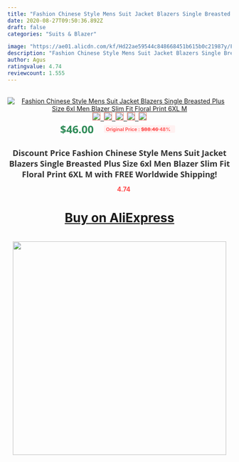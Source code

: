 ```yaml
---
title: "Fashion Chinese Style Mens Suit Jacket Blazers Single Breasted Plus Size 6xl Men Blazer Slim Fit Floral Print 6XL M"
date: 2020-08-27T09:50:36.892Z
draft: false
categories: "Suits & Blazer"

image: "https://ae01.alicdn.com/kf/Hd22ae59544c848668451b615b0c21987y/Fashion-Chinese-Style-Mens-Suit-Jacket-Blazers-Single-Breasted-Plus-Size-6xl-Men-Blazer-Slim-Fit.jpg"
description: "Fashion Chinese Style Mens Suit Jacket Blazers Single Breasted Plus Size 6xl Men Blazer Slim Fit Floral Print 6XL M"
author: Agus
ratingvalue: 4.74
reviewcount: 1.555
---
```

<br>
<div style="text-align: center;">
<a href="https://s.click.aliexpress.com/e/_AaYqM5" target="_blank" rel="nofollow noopener noreferrer"><img alt="Fashion Chinese Style Mens Suit Jacket Blazers Single Breasted Plus Size 6xl Men Blazer Slim Fit Floral Print 6XL M" class="magnifier-image" src="https://ae01.alicdn.com/kf/Hd22ae59544c848668451b615b0c21987y/Fashion-Chinese-Style-Mens-Suit-Jacket-Blazers-Single-Breasted-Plus-Size-6xl-Men-Blazer-Slim-Fit.jpg_640x640.jpg">
<br>
<img style="border:1px solid salmon" src="https://ae01.alicdn.com/kf/Hd22ae59544c848668451b615b0c21987y/Fashion-Chinese-Style-Mens-Suit-Jacket-Blazers-Single-Breasted-Plus-Size-6xl-Men-Blazer-Slim-Fit.jpg_120x120.jpg">&nbsp;&nbsp;<img style="border:1px solid salmon" src="https://ae01.alicdn.com/kf/H28ff63db7b1e4a4e964458fd3ac173afZ/Fashion-Chinese-Style-Mens-Suit-Jacket-Blazers-Single-Breasted-Plus-Size-6xl-Men-Blazer-Slim-Fit.jpg_120x120.jpg">&nbsp;&nbsp;<img style="border:1px solid salmon" src="https://ae01.alicdn.com/kf/Hf5b5fb520b8a49369db3ab1018cce97aB/Fashion-Chinese-Style-Mens-Suit-Jacket-Blazers-Single-Breasted-Plus-Size-6xl-Men-Blazer-Slim-Fit.jpg_120x120.jpg">&nbsp;&nbsp;<img style="border:1px solid salmon" src="_120x120.jpg">&nbsp;&nbsp;<img style="border:1px solid salmon" src="https://ae01.alicdn.com/kf/H0f8fd2438fe94585bde9c39aac7c56f8h/Fashion-Chinese-Style-Mens-Suit-Jacket-Blazers-Single-Breasted-Plus-Size-6xl-Men-Blazer-Slim-Fit.jpg_120x120.jpg"></a></div><br0>
<div style="text-align: center;"><span style="background-color: white; border: 0px; box-sizing: border-box; color: seagreen; display: inline-block; font-family: &quot;open sans&quot; , &quot;arial&quot; , &quot;helvetica&quot; , sans-serif , &quot;heiti&quot;; font-size: 24px; font-stretch: inherit; font-weight: 700; line-height: inherit; margin: 0px 10px 0px 0px; padding: 0px; vertical-align: middle;">$46.00 </span>
<span style="background: rgb(255 , 241 , 241); border-radius: 3px; border: 0px; box-sizing: border-box; color: #ff4747; display: inline-block; font-family: inherit; font-size: 12px; font-stretch: inherit; font-style: inherit; font-variant: inherit; font-weight: 600; line-height: inherit; margin: 0px; padding: 2px 5px; transform: scale(0.9); vertical-align: middle;">Original Price : <b style="text-decoration: line-through;">$88.46 </b> 48%&nbsp;&nbsp;</span></div>
<h1 style="color: #333333; display: inline-block; font-family: &quot;open sans&quot; , &quot;arial&quot; , &quot;helvetica&quot; , sans-serif , &quot;heiti&quot;; font-size: 18px; font-stretch: inherit; font-weight: 700; text-align: center;">Discount Price Fashion Chinese Style Mens Suit Jacket Blazers Single Breasted Plus Size 6xl Men Blazer Slim Fit Floral Print 6XL M with FREE Worldwide Shipping!</h1>
<div style="color: #ff4747; text-align: center;">
<img src="https://4.bp.blogspot.com/-M0ZcTcb-5uY/XleCXlxnR4I/AAAAAAAAAEc/OrjgMkXV1oMQFaCRZj5HQwOCBcu3w1FegCPcBGAYYCw/s1600/star.png" style="height: 15px;">&nbsp;<b>4.74</b></div>
<div class="button_cont" align="center"><a class="buynow_a" href="https://s.click.aliexpress.com/e/_AaYqM5" target="_blank" rel="nofollow noopener noreferrer"><H1>Buy on AliExpress</H1></a></div><br>
<div class="separator" style="clear: both; text-align: center;">
<img src="https://lh3.googleusercontent.com/-pTy5HemUv9M/XlePHvY0dAI/AAAAAAAAAE4/0nX5iRUoIWY8eMW9Dpxeirr157OZliDIgCLcBGAsYHQ/s1600/badge.gif" width="480">
</div>
